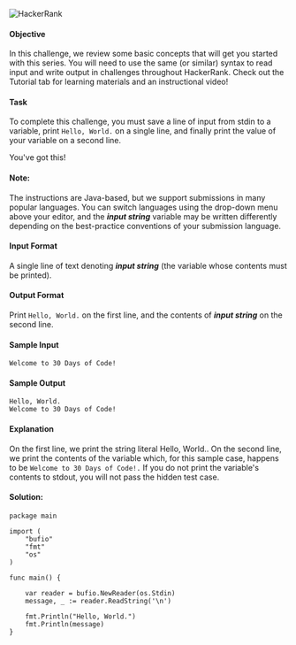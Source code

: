 ![HackerRank](https://hrcdn.net/community-frontend/assets/brand/hr-logo-new-black-green-2f615594d2.svg)

#### Objective
In this challenge, we review some basic concepts that will get you started with this series. You will need to use the same (or similar) syntax to read input and write output in challenges throughout HackerRank. Check out the Tutorial tab for learning materials and an instructional video!

#### Task
To complete this challenge, you must save a line of input from stdin to a variable, print `Hello, World.` on a single line, and finally print the value of your variable on a second line.

You've got this!

#### Note: 
The instructions are Java-based, but we support submissions in many popular languages. You can switch languages using the drop-down menu above your editor, and the ***input string*** variable may be written differently depending on the best-practice conventions of your submission language.

#### Input Format

A single line of text denoting ***input string*** (the variable whose contents must be printed).

#### Output Format

Print `Hello, World.` on the first line, and the contents of ***input string*** on the second line.

#### Sample Input
```
Welcome to 30 Days of Code!
```
#### Sample Output
```
Hello, World. 
Welcome to 30 Days of Code!
```
#### Explanation

On the first line, we print the string literal Hello, World.. On the second line, we print the contents of the  variable which, for this sample case, happens to be `Welcome to 30 Days of Code!.` If you do not print the variable's contents to stdout, you will not pass the hidden test case.

#### Solution:

```golang
package main

import (
    "bufio"
    "fmt"
    "os"
)

func main() {

    var reader = bufio.NewReader(os.Stdin)
    message, _ := reader.ReadString('\n')

    fmt.Println("Hello, World.")
    fmt.Println(message)
}
```
